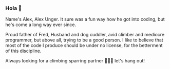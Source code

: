 ### Hola 👋

Name's Alex, Alex Unger. It sure was a fun way how he got into coding, but he's come a long way ever since.

Proud father of Fred, Husband and dog cuddler, avid climber and mediocre programmer, but above all, trying to be a good person. I like to believe that most of the code I produce should be under no license, for the betterment of this discipline.

Always looking for a climbing sparring partner 🧗🏼‍♂️ let's hang out!
